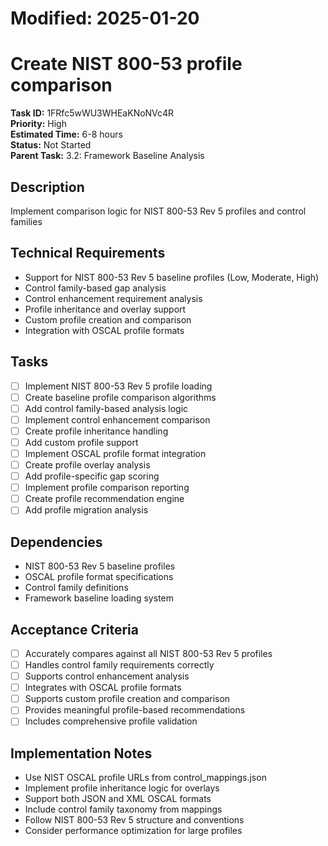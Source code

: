 # Modified: 2025-01-20

# Create NIST 800-53 profile comparison

**Task ID:** 1FRfc5wWU3WHEaKNoNVc4R  
**Priority:** High  
**Estimated Time:** 6-8 hours  
**Status:** Not Started  
**Parent Task:** 3.2: Framework Baseline Analysis

## Description
Implement comparison logic for NIST 800-53 Rev 5 profiles and control families

## Technical Requirements
- Support for NIST 800-53 Rev 5 baseline profiles (Low, Moderate, High)
- Control family-based gap analysis
- Control enhancement requirement analysis
- Profile inheritance and overlay support
- Custom profile creation and comparison
- Integration with OSCAL profile formats

## Tasks
- [ ] Implement NIST 800-53 Rev 5 profile loading
- [ ] Create baseline profile comparison algorithms
- [ ] Add control family-based analysis logic
- [ ] Implement control enhancement comparison
- [ ] Create profile inheritance handling
- [ ] Add custom profile support
- [ ] Implement OSCAL profile format integration
- [ ] Create profile overlay analysis
- [ ] Add profile-specific gap scoring
- [ ] Implement profile comparison reporting
- [ ] Create profile recommendation engine
- [ ] Add profile migration analysis

## Dependencies
- NIST 800-53 Rev 5 baseline profiles
- OSCAL profile format specifications
- Control family definitions
- Framework baseline loading system

## Acceptance Criteria
- [ ] Accurately compares against all NIST 800-53 Rev 5 profiles
- [ ] Handles control family requirements correctly
- [ ] Supports control enhancement analysis
- [ ] Integrates with OSCAL profile formats
- [ ] Supports custom profile creation and comparison
- [ ] Provides meaningful profile-based recommendations
- [ ] Includes comprehensive profile validation

## Implementation Notes
- Use NIST OSCAL profile URLs from control_mappings.json
- Implement profile inheritance logic for overlays
- Support both JSON and XML OSCAL formats
- Include control family taxonomy from mappings
- Follow NIST 800-53 Rev 5 structure and conventions
- Consider performance optimization for large profiles
